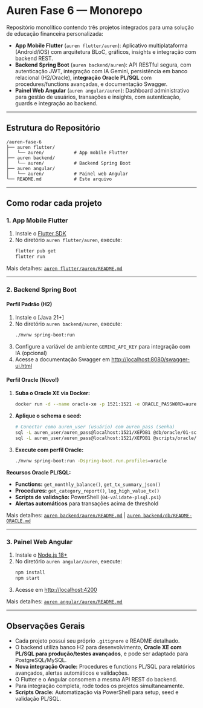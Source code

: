 # Auren Fase 6 — Monorepo

Repositório monolítico contendo três projetos integrados para uma solução de educação financeira personalizada:

- **App Mobile Flutter** (`auren flutter/auren`): Aplicativo multiplataforma (Android/iOS) com arquitetura BLoC, gráficos, insights e integração com backend REST.
- **Backend Spring Boot** (`auren backend/auren`): API RESTful segura, com autenticação JWT, integração com IA Gemini, persistência em banco relacional (H2/Oracle), **integração Oracle PL/SQL** com procedures/functions avançadas, e documentação Swagger.
- **Painel Web Angular** (`auren angular/auren`): Dashboard administrativo para gestão de usuários, transações e insights, com autenticação, guards e integração ao backend.

---

## Estrutura do Repositório

```
/auren-fase-6
├── auren flutter/
│   └── auren/           # App mobile Flutter
├── auren backend/
│   └── auren/           # Backend Spring Boot
├── auren angular/
│   └── auren/           # Painel web Angular
└── README.md            # Este arquivo
```

---

## Como rodar cada projeto

### 1. App Mobile Flutter

1. Instale o [Flutter SDK](https://docs.flutter.dev/get-started/install)
2. No diretório `auren flutter/auren`, execute:
   ```sh
   flutter pub get
   flutter run
   ```

Mais detalhes: [`auren flutter/auren/README.md`](auren%20flutter/auren/README.md)

---

### 2. Backend Spring Boot

#### Perfil Padrão (H2)
1. Instale o [Java 21+]
2. No diretório `auren backend/auren`, execute:
   ```sh
   ./mvnw spring-boot:run
   ```
3. Configure a variável de ambiente `GEMINI_API_KEY` para integração com IA (opcional)
4. Acesse a documentação Swagger em [http://localhost:8080/swagger-ui.html](http://localhost:8080/swagger-ui.html)

#### Perfil Oracle (Novo!)
1. **Suba o Oracle XE via Docker:**
   ```sh
   docker run -d --name oracle-xe -p 1521:1521 -e ORACLE_PASSWORD=auren_pass gvenzl/oracle-xe:21-slim
   ```

2. **Aplique o schema e seed:**
   ```sh
   # Conectar como auren_user (usuário) com auren_pass (senha)
   sql -L auren_user/auren_pass@localhost:1521/XEPDB1 @db/oracle/01-schema-v2.sql
   sql -L auren_user/auren_pass@localhost:1521/XEPDB1 @scripts/oracle/02-seed-user.sql
   ```

3. **Execute com perfil Oracle:**
   ```sh
   ./mvnw spring-boot:run -Dspring-boot.run.profiles=oracle
   ```

**Recursos Oracle PL/SQL:**
- **Functions:** `get_monthly_balance()`, `get_tx_summary_json()`
- **Procedures:** `get_category_report()`, `log_high_value_tx()`
- **Scripts de validação:** PowerShell (`04-validate-plsql.ps1`)
- **Alertas automáticos** para transações acima de threshold

Mais detalhes: [`auren backend/auren/README.md`](auren%20backend/auren/README.md) | [`auren backend/db/README-ORACLE.md`](auren%20backend/db/README-ORACLE.md)

---

### 3. Painel Web Angular

1. Instale o [Node.js 18+](https://nodejs.org/)
2. No diretório `auren angular/auren`, execute:
   ```sh
   npm install
   npm start
   ```
3. Acesse em [http://localhost:4200](http://localhost:4200)

Mais detalhes: [`auren angular/auren/README.md`](auren%20angular/auren/README.md)

---

## Observações Gerais

- Cada projeto possui seu próprio `.gitignore` e README detalhado.
- O backend utiliza banco H2 para desenvolvimento, **Oracle XE com PL/SQL para produção/testes avançados**, e pode ser adaptado para PostgreSQL/MySQL.
- **Nova integração Oracle:** Procedures e functions PL/SQL para relatórios avançados, alertas automáticos e validações.
- O Flutter e o Angular consomem a mesma API REST do backend.
- Para integração completa, rode todos os projetos simultaneamente.
- **Scripts Oracle:** Automatização via PowerShell para setup, seed e validação PL/SQL.
